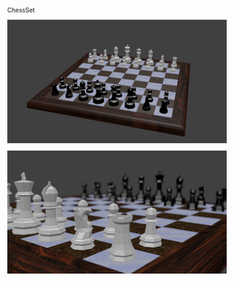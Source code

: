 ChessSet

![Shot1](https://raw.githubusercontent.com/JaysonCFM/ChessSet/master/Shot1.png)

![DOF Shot](https://raw.githubusercontent.com/JaysonCFM/ChessSet/master/DOF%20Shot.png)
